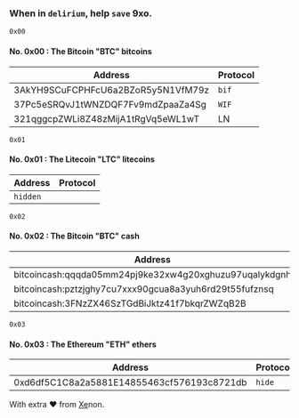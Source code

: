 ### When in `delirium`, help `save` 9xo.

`0x00`
#### No. 0x00 : The Bitcoin "BTC" bitcoins

|Address|Protocol|
|----|----|
|3AkYH9SCuFCPHFcU6a2BZoR5y5N1VfM79z|`bif`|
|37Pc5eSRQvJ1tWNZDQF7Fv9mdZpaaZa4Sg|`WIF`|
|321qggcpZWLi8Z48zMijA1tRgVq5eWL1wT|LN|

`0x01`
#### No. 0x01 : The Litecoin "LTC" litecoins

|Address|Protocol|
|----|----|
|`hidden`||

`0x02`
#### No. 0x02 : The Bitcoin "BTC" cash

|Address|Protocol|
|----|----|
|bitcoincash:qqqda05mm24pj9ke32xw4g20xghuzu97uqalykdgnh|Brainwallet|
|bitcoincash:pztzjghy7cu7xxx90gcua8a3yuh6rd29t55fufznsq|Longform|
|bitcoincash:3FNzZX46SzTGdBiJktz41f7bkqrZWZqB2B|Legacyformat|

`0x03`
#### No. 0x03 : The Ethereum "ETH" ethers

|Address|Protocol|
|----|----|
|0xd6df5C1C8a2a5881E14855463cf576193c8721db|`hide`|

With extra ❤️ from [Xe](https://N1X.site)non.

